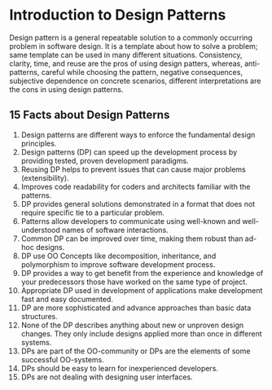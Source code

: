# Introduction to Design Patterns
Design pattern is a general repeatable solution to a commonly occurring problem in software design. It is a template about how to solve a problem; same template can be used in many different situations.
Consistency, clarity, time, and reuse are the pros of using design patters, whereas, anti-patterns, careful while choosing the pattern, negative consequences, subjective dependence on concrete scenarios, different interpretations are the cons in using design patterns.
## 15 Facts about Design Patterns
1. Design patterns are different ways to enforce the fundamental design principles.
2. Design patterns (DP) can speed up the development process by providing tested, proven development paradigms.
3. Reusing DP helps to prevent issues that can cause major problems (extensibility).
4. Improves code readability for coders and architects familiar with the patterns.
5. DP provides general solutions demonstrated in a format that does not require specific tie to a particular problem.
6. Patterns allow developers to communicate using well-known and well-understood names of software interactions.
7. Common DP can be improved over time, making them robust than ad-hoc designs.
8. DP use OO Concepts like decomposition, inheritance, and polymorphism to improve software development process.
9. DP provides a way to get benefit from the experience and knowledge of your predecessors those have worked on the same type of project.
10. Appropriate DP used in development of applications make development fast and easy documented.
11. DP are more sophisticated and advance approaches than basic data structures.
12. None of the DP describes anything about new or unproven design changes. They only include designs applied more than once in different systems.
13. DPs are part of the OO-community or DPs are the elements of some successful OO-systems.
14. DPs should be easy to learn for inexperienced developers.
15. DPs are not dealing with designing user interfaces.
  
